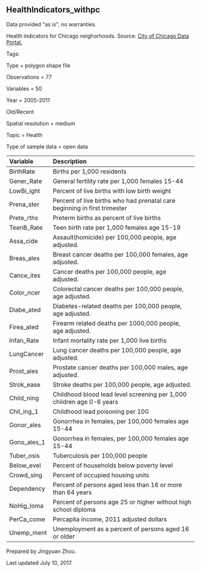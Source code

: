 HealthIndicators\_withpc
------------------------
<script>
  var map = L.map('map').setView([28.601151, 84.115914], 6);
  L.tileLayer('https://api.tiles.mapbox.com/v4/{id}/{z}/{x}/{y}.png?access_token=pk.eyJ1IjoibWFwYm94IiwiYSI6ImNpejY4NXVycTA2emYycXBndHRqcmZ3N3gifQ.rJcFIG214AriISLbB6B5aw', { <!--this is the URL for the HealthIndicators_withpc Geojson-->
		maxZoom: 18,
		attribution: 'Map data &copy; <a href="http://openstreetmap.org">OpenStreetMap</a> contributors, ' +
			'<a href="http://creativecommons.org/licenses/by-sa/2.0/">CC-BY-SA</a>, ' +
			'Imagery © <a href="http://mapbox.com">Mapbox</a>',
		id: 'mapbox.light'
	}).addTo(map);

  // load GeoJSON from an external file
  // load GeoJSON from an external file
  $.getJSON("../HealthIndicators_withpc.geojson",function(data){
    // add GeoJSON layer to the map once the file is loaded
    L.geoJson(data).addTo(map);
  });

</script>

Data provided "as is", no warranties.

 Health indicators for Chicago neighorhoods.
 Source: [City of Chicago Data Portal.](https://data.cityofchicago.org/Health-Human-Services/Public-Health-Statistics-Selected-public-health-in/iqnk-2tcu)

Tags:

 Type = polygon shape file

 Observations = 77

 Variables = 50

 Year = 2005-2011

 Old/Recent

 Spatial resolution = medium

 Topic = Health

 Type of sample data = open data

|Variable|Description|
|:-------|:----------|
|BirthRate|Births per 1,000 residents|
|Gener\_Rate|General fertility rate per 1,000 females 15-44|
|LowBi\_ight|Percent of live births with low birth weight|
|Prena\_ster|Percent of live births who had prenatal care beginning in first trimester|
|Prete\_rths|Preterm births as percent of live births|
|TeenB\_Rate|Teen birth rate per 1,000 females age 15-19|
|Assa\_cide|Assault(homicide) per 100,000 people, age adjusted.|
|Breas\_ales|Breast cancer deaths per 100,000 females, age adjusted.|
|Cance\_ites|Cancer deaths per 100,000 people, age adjusted.|
|Color\_ncer|Colorectal cancer deaths per 100,000 people, age adjusted.|
|Diabe\_ated|Diabetes-related deaths per 100,000 people, age adjusted.|
|Firea\_ated|Firearm related deaths per 1000,000 people, age adjusted.|
|Infan\_Rate|Infant mortality rate per 1,000 live births|
|LungCancer|Lung cancer deaths per 100,000 people, age adjusted.|
|Prost\_ales|Prostate cancer deaths per 100,000 males, age adjusted.|
|Strok\_ease|Stroke deaths per 100,000 people, age adjusted.|
|Child\_ning|Childhood blood lead level screening per 1,000 children age 0-6 years|
|Chil\_ing\_1|Childhood lead poisoning per 100|
|Gonor\_ales|Gonorrhea in females, per 100,000 females age 15-44|
|Gono\_ales\_1|Gonorrhea in females, per 100,000 females age 15-44|
|Tuber\_osis|Tuberculosis per 100,000 people|
|Below\_evel|Percent of households below poverty level|
|Crowd\_sing|Percent of occupied housing units|
|Dependency|Percent of persons aged less than 16 or more than 64 years|
|NoHig\_loma|Percent of persons age 25 or higher without high school diploma|
|PerCa\_come|Percapita income, 2011 adjusted dollars|
|Unemp\_ment|Unemployment as a percent of persons aged 16 or older|

Prepared by Jingyuan Zhou.

Last updated July 10, 2017.
